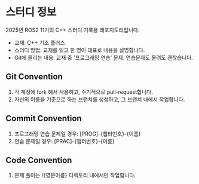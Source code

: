 
# 스터디 정보
2025년 ROS2 11기의 C++ 스터디 기록용 레포지토리입니다.

* 교재: C++ 기초 플러스
* 스터디 방법: 교재를 읽고 한 명이 대표로 내용을 설명합니다.
* Git에 올리는 내용: 교재 중 '프로그래밍 연습' 문제. 연습문제도 올려도 괜찮습니다.

## Git Convention
1. 각 계정에 fork 해서 사용하고, 주기적으로 pull-request합니다.
2. 자신의 이름을 기준으로 하는 브랜치를 생성하고, 그 브랜치 내에서 작업합니다.


## Commit Convention
1. 프로그래밍 연습 문제일 경우: [PROG]-{챕터번호}-{이름}
2. 연습 문제일 경우: [PRAC]-{챕터번호}-{이름}


## Code Convention
1. 문제 풀이는 /{영문이름} 디렉토리 내에서만 작업합니다. 
